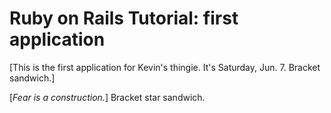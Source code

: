 # Ruby on Rails Tutorial: first application

[This is the first application for Kevin's thingie. It's Saturday, Jun. 7. Bracket sandwich.]

[*Fear is a construction.*] Bracket star sandwich.